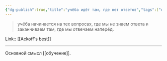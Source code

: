```yaml
---
{"dg-publish":true,"title":"учёба идёт там, где нет ответов","tags":["quotes"],"date":"2023-01-26T18:13:26+04:00","modified_at":"2023-05-19T16:13:47+04:00","alias":"учёба идёт там, где нет ответов","permalink":"/quotes/202301261813/","dgPassFrontmatter":true}
---
```



> учёба начинается на тех вопросах, где мы не знаем ответа и заканчиваем там, где мы отвечаем наперёд.

Link:: [[Ackoff's best]]

---

Основной смысл [[обучение]].
